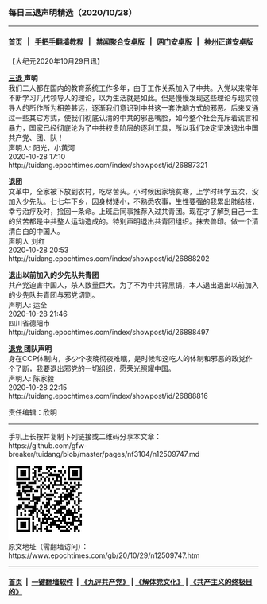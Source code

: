 ### 每日三退声明精选（2020/10/28）
------------------------

#### [首页](https://github.com/gfw-breaker/banned-news1/blob/master/README.md) &nbsp;&nbsp;|&nbsp;&nbsp; [手把手翻墙教程](https://github.com/gfw-breaker/guides/wiki) &nbsp;&nbsp;|&nbsp;&nbsp; [禁闻聚合安卓版](https://github.com/gfw-breaker/bn-android) &nbsp;&nbsp;|&nbsp;&nbsp; [网门安卓版](https://github.com/oGate2/oGate) &nbsp;&nbsp;|&nbsp;&nbsp; [神州正道安卓版](https://github.com/SzzdOgate/update) 



<div class="post_content" id="artbody" itemprop="articleBody">
 <!-- article content begin -->
 <p>
  【大纪元2020年10月29日讯】
 </p>
 <p>
  <strong>
   <a href="https://www.epochtimes.com/gb/tag/%E4%B8%89%E9%80%80.html">
    三退
   </a>
   声明
  </strong>
  <br/>
  我们二人都在国内的教育系统工作多年，由于工作关系加入了中共。入党以来常年不断学习几代领导人的理论，以为生活就是如此。但是慢慢发现这些理论与现实领导人的所作所为相差甚远，逐渐我们意识到中共这一套洗脑方式的邪恶。后来又通过一些其它方式，使我们彻底认清的中共的邪恶嘴脸，如今整个社会充斥着谎言和暴力，国家已经彻底沦为了中共权贵阶层的逐利工具，所以我们决定坚决退出中国共产党、团、队！
  <br/>
  声明人: 阳光，小黄河
  <br/>
  2020-10-28 17:10
  <br/>
  http://tuidang.epochtimes.com/index/showpost/id/26887321
 </p>
 <p>
  <strong>
   退团
  </strong>
  <br/>
  文革中，全家被下放到农村，吃尽苦头。小时候因家境贫寒，上学时转学五次，没加入少先队。七七年下乡，因身材矮小，不熟悉农事，生性要强的我累出肺结核，幸亏治疗及时，捡回一条命。上班后同事推荐入过共青团。现在才了解到自己一生的贫苦都是中共整人运动造成的。特别声明退出共青团组织。抹去兽印。做一个清清白白的中国人。
  <br/>
  声明人 刘红
  <br/>
  2020-10-28 20:53
  <br/>
  http://tuidang.epochtimes.com/index/showpost/id/26888202
 </p>
 <p>
  <strong>
   退出以前加入的少先队共青团
  </strong>
  <br/>
  共产党迫害中国人，杀人数量巨大。为了不为中共背黑锅，本人退出退出以前加入的少先队共青团与邪党切割。
  <br/>
  声明人: 运全
  <br/>
  2020-10-28 21:46
  <br/>
  四川省德阳市
  <br/>
  http://tuidang.epochtimes.com/index/showpost/id/26888497
 </p>
 <p>
  <strong>
   <a href="https://www.epochtimes.com/gb/tag/%E9%80%80%E5%85%9A.html">
    退党
   </a>
   团队声明
  </strong>
  <br/>
  身在CCP体制内，多少个夜晚彻夜难眠，是时候和这吃人的体制和邪恶的政党作个了断，我要退出邪党的一切组织，愿荣光照耀中国。
  <br/>
  声明人: 陈家毅
  <br/>
  2020-10-28 22:15
  <br/>
  http://tuidang.epochtimes.com/index/showpost/id/26888816
 </p>
 <p>
  责任编辑：欣明
 </p>
 <!-- article content end -->
 <div id="below_article_ad">
 </div>
</div>

<hr/>
手机上长按并复制下列链接或二维码分享本文章：<br/>
https://github.com/gfw-breaker/tuidang/blob/master/pages/nf3104/n12509747.md <br/>
<a href='https://github.com/gfw-breaker/tuidang/blob/master/pages/nf3104/n12509747.md'><img src='https://github.com/gfw-breaker/tuidang/blob/master/pages/nf3104/n12509747.md.png'/></a> <br/>
原文地址（需翻墙访问）：https://www.epochtimes.com/gb/20/10/29/n12509747.htm


------------------------
#### [首页](https://github.com/gfw-breaker/banned-news/blob/master/README.md) &nbsp;|&nbsp; [一键翻墙软件](https://github.com/gfw-breaker/nogfw/blob/master/README.md) &nbsp;| [《九评共产党》](https://github.com/gfw-breaker/9ping.md/blob/master/README.md#九评之一评共产党是什么) | [《解体党文化》](https://github.com/gfw-breaker/jtdwh.md/blob/master/README.md) | [《共产主义的终极目的》](https://github.com/gfw-breaker/gczydzjmd.md/blob/master/README.md)


<img src='http://gfw-breaker.win/tuidang/pages/nf3104/n12509747.md' width='0px' height='0px'/>